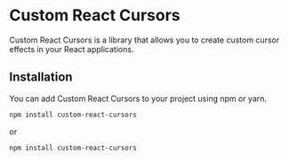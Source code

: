 # Custom React Cursors

Custom React Cursors is a library that allows you to create custom cursor effects in your React applications.

## Installation

You can add Custom React Cursors to your project using npm or yarn.

```bash
npm install custom-react-cursors
```
or
```bash
npm install custom-react-cursors
```
